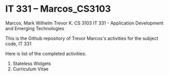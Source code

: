 # IT 331 – Marcos_CS3103
 
Marcos, Mark Wilhelm Trevor K.
CS 3103
IT 331 - Application Development and Emerging Technologies



This is the Github repository of Trevor Marcos's activities for the subject code, IT 331



Here is list of the completed activities:
1. Stateless Widgets
2. Curriculum Vitae